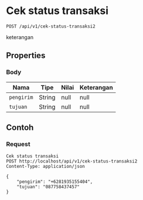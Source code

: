 # Cek status transaksi
```http
POST /api/v1/cek-status-transaksi2
```
keterangan
## Properties
### Body
Nama | Tipe | Nilai | Keterangan
--- | --- | --- | ---
<code>pengirim</code> | String | null | null
<code>tujuan</code> | String | null | null

## Contoh

### Request
```http
Cek status transaksi
POST http://localhost/api/v1/cek-status-transaksi2
Content-Type: application/json

{
    "pengirim": "+6281935155404",
    "tujuan": "087758437457"
}
```
